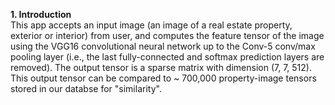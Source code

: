 <b>1. Introduction</b> <br/>
This app accepts an input image (an image of a real estate property, exterior or interior) from user, and computes the feature tensor 
of the image using the VGG16 convolutional neural network up to the Conv-5 conv/max pooling layer (i.e., the last fully-connected and 
softmax prediction layers are removed). The output tensor is a sparse matrix with dimension (7, 7, 512). This output tensor can be 
compared to ~ 700,000 property-image tensors stored in our databse for "similarity". 
